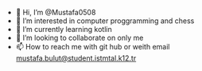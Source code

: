 - 👋 Hi, I’m @Mustafa0508
- 👀 I’m interested in computer proggramming and chess
- 🌱 I’m currently learning kotlin
- 💞️ I’m looking to collaborate on only me
- 📫 How to reach me with git hub or weith email mustafa.bulut@student.istmtal.k12.tr

<!---
Mustafa0508/Mustafa0508 is a ✨ special ✨ repository because its `README.md` (this file) appears on your GitHub profile.
You can click the Preview link to take a look at your changes.
--->

